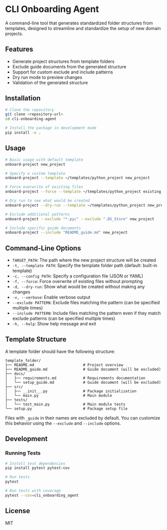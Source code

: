 # CLI Onboarding Agent

A command-line tool that generates standardized folder structures from templates, designed to streamline and standardize the setup of new domain projects.

## Features

- Generate project structures from template folders
- Exclude guide documents from the generated structure
- Support for custom exclude and include patterns
- Dry run mode to preview changes
- Validation of the generated structure

## Installation

```bash
# Clone the repository
git clone <repository-url>
cd cli-onboarding-agent

# Install the package in development mode
pip install -e .
```

## Usage

```bash
# Basic usage with default template
onboard-project new_project

# Specify a custom template
onboard-project --template ~/templates/python_project new_project

# Force overwrite of existing files
onboard-project --force --template ~/templates/python_project existing_project

# Dry run to see what would be created
onboard-project --dry-run --template ~/templates/python_project new_project

# Exclude additional patterns
onboard-project --exclude "*.pyc" --exclude ".DS_Store" new_project

# Include specific guide documents
onboard-project --include "README_guide.md" new_project
```

## Command-Line Options

- `TARGET_PATH`: The path where the new project structure will be created
- `-t, --template PATH`: Specify the template folder path (default: built-in template)
- `-c, --config PATH`: Specify a configuration file (JSON or YAML)
- `-f, --force`: Force overwrite of existing files without prompting
- `-d, --dry-run`: Show what would be created without making any changes
- `-v, --verbose`: Enable verbose output
- `--exclude PATTERN`: Exclude files matching the pattern (can be specified multiple times)
- `--include PATTERN`: Include files matching the pattern even if they match exclude patterns (can be specified multiple times)
- `-h, --help`: Show help message and exit

## Template Structure

A template folder should have the following structure:

```
template_folder/
├── README.md                      # Project overview
├── README_guide.md                # Guide document (will be excluded)
├── docs/
│   ├── requirements.md            # Requirements documentation
│   └── setup_guide.md             # Guide document (will be excluded)
├── src/
│   ├── __init__.py                # Package initialization
│   └── main.py                    # Main module
├── tests/
│   └── test_main.py               # Main module tests
└── setup.py                       # Package setup file
```

Files with `_guide` in their names are excluded by default. You can customize this behavior using the `--exclude` and `--include` options.

## Development

### Running Tests

```bash
# Install test dependencies
pip install pytest pytest-cov

# Run tests
pytest

# Run tests with coverage
pytest --cov=cli_onboarding_agent
```

## License

MIT
